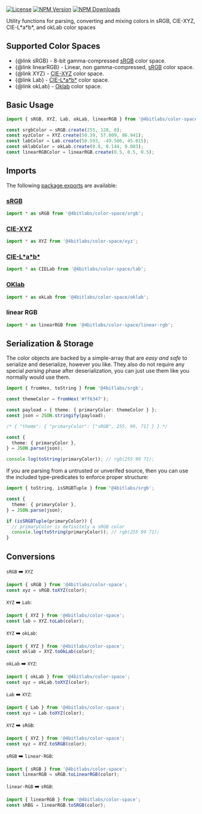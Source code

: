 [![License][license]][npm] [![NPM Version][version]][npm] [![NPM Downloads][dl]][npm]

[npm]: https://www.npmjs.com/package/@4bitlabs/color-space
[version]: https://img.shields.io/npm/v/%404bitlabs%2Fcolor-space
[license]: https://img.shields.io/npm/l/%404bitlabs%2Fcolor-space
[dl]: https://img.shields.io/npm/dy/%404bitlabs%2Fcolor-space

Utility functions for parsing, converting and mixing colors in sRGB, CIE-XYZ, CIE-L\*a\*b\*, and okLab color spaces

## Supported Color Spaces

- {@link sRGB} - 8-bit gamma-compressed [sRGB](https://en.wikipedia.org/wiki/SRGB) color space.
- {@link linearRGB} - Linear, non gamma-compressed, [sRGB](https://en.wikipedia.org/wiki/SRGB) color space.
- {@link XYZ} - [CIE-XYZ](https://en.wikipedia.org/wiki/CIE_1931_color_space) color space.
- {@link Lab} - [CIE-L\*a\*b\*](https://en.wikipedia.org/wiki/CIELAB_color_space) color space.
- {@link okLab} - [Oklab](https://bottosson.github.io/posts/oklab/) color space.

## Basic Usage

```ts
import { sRGB, XYZ, Lab, okLab, linearRGB } from '@4bitlabs/color-space';

const srgbColor = sRGB.create(255, 128, 0);
const xyzColor = XYZ.create(50.39, 57.009, 86.941);
const labColor = Lab.create(50.593, -49.586, 45.015);
const oklabColor = okLab.create(0.8, 0.144, 0.083);
const linearRGBColor = linearRGB.create(0.5, 0.5, 0.5);
```

## Imports

The following [package exports](https://nodejs.org/api/packages.html#package-entry-points) are available:

### [sRGB](https://en.wikipedia.org/wiki/SRGB)

```ts
import * as sRGB from '@4bitlabs/color-space/srgb';
```

### [CIE-XYZ](https://en.wikipedia.org/wiki/CIE_1931_color_space)

```ts
import * as XYZ from '@4bitlabs/color-space/xyz';
```

### [CIE-L\*a\*b\*](https://en.wikipedia.org/wiki/CIELAB_color_space)

```ts
import * as CIELab from '@4bitlabs/color-space/lab';
```

### [OKlab](https://bottosson.github.io/posts/oklab/)

```ts
import * as okLab from '@4bitlabs/color-space/oklab';
```

### linear RGB

```ts
import * as linearRGB from '@4bitlabs/color-space/linear-rgb';
```

## Serialization & Storage

The color objects are backed by a simple-array that are _easy and safe_ to serialize and
deserialize, however you like. They also do not require any special _parsing_ phase after
deserialization, you can just use them like you normally would use them.

```ts
import { fromHex, toString } from '@4bitlabs/srgb';

const themeColor = fromHex('#ff6347');

const payload = { theme: { primaryColor: themeColor } };
const json = JSON.stringify(payload);

/* { "theme": { "primaryColor": ["sRGB", 255, 99, 71] } } */

const {
  theme: { primaryColor },
} = JSON.parse(json);

console.log(toString(primaryColor)); // rgb(255 99 71);
```

If you are parsing from a untrusted or unverifed source, then you can use the included type-predicates to enforce
proper structure:

```ts
import { toString, isSRGBTuple } from '@4bitlabs/srgb';

const {
  theme: { primaryColor },
} = JSON.parse(json);

if (isSRGBTuple(primaryColor)) {
  // primaryColor is definitely a sRGB color
  console.log(toString(primaryColor)); // rgb(255 99 71);
}
```

## Conversions

`sRGB` ➡️ `XYZ`

```ts
import { sRGB } from '@4bitlabs/color-space';
const xyz = sRGB.toXYZ(color);
```

`XYZ` ➡️ `Lab`:

```ts
import { XYZ } from '@4bitlabs/color-space';
const lab = XYZ.toLab(color);
```

`XYZ` ➡️ `okLab`:

```ts
import { XYZ } from '@4bitlabs/color-space';
const oklab = XYZ.toOkLab(color);
```

`okLab` ➡️ `XYZ`:

```ts
import { okLab } from '@4bitlabs/color-space';
const xyz = okLab.toXYZ(color);
```

`Lab` ➡️ `XYZ`:

```ts
import { Lab } from '@4bitlabs/color-space';
const xyz = Lab.toXYZ(color);
```

`XYZ` ➡️ `sRGB`:

```ts
import { XYZ } from '@4bitlabs/color-space';
const xyz = XYZ.toSRGB(color);
```

`sRGB` ➡️ `linear-RGB`:

```ts
import { sRGB } from '@4bitlabs/color-space';
const linearRGB = sRGB.toLinearRGB(color);
```

`linear-RGB` ➡️ `sRGB`:

```ts
import { linearRGB } from '@4bitlabs/color-space';
const sRBG = linearRGB.toSRGB(color);
```
